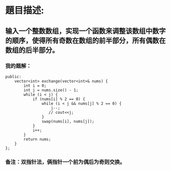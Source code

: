 # 題目描述:
## 输入一个整数数组，实现一个函数来调整该数组中数字的顺序，使得所有奇数在数组的前半部分，所有偶数在数组的后半部分。
### 我的题解：
```class Solution {
public:
    vector<int> exchange(vector<int>& nums) {
        int i = 0;
        int j = nums.size() - 1;
        while (i < j) {
            if (nums[i] % 2 == 0) {
                while (i < j && nums[j] % 2 == 0) {
                    j--;
                   // cout<<j;
                }
                swap(nums[i], nums[j]);
            }
            i++;
        }
        return nums;
    }
};
```
### **备注**：双指针法，俩指针一个前为偶后为奇则交换。
        
